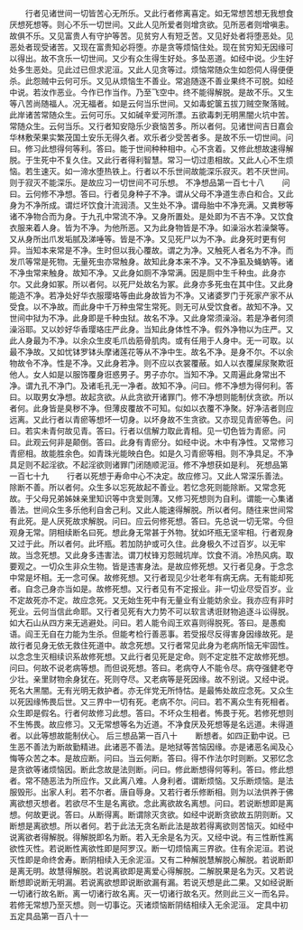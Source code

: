 <!-- { "loadSidebar": true } -->
　　行者见诸世间一切皆苦心无所乐。又此行者修离喜定。如无常想苦想无我想食厌想死想等。则心不乐一切世间。又此人见所爱者则增贪欲。见所恶者则增嗔恚。故俱不乐。又见富贵人有守护等苦。见贫穷人有短乏苦。又见好处者将堕恶处。见恶处者现受诸苦。又现在富贵知必将堕。亦是贪等烦恼住处。现在贫穷知无因缘可以得出。故不贪乐一切世间。又少有众生得生好处。多坠恶道。如经中说。少生好处多生恶处。见此过已但求泥洹。又此人见贪等过。烦恼常随众生如怨伺人得便便杀。此怨贼中云何可乐。又见从烦恼生不善业。常追随逐不善业果终不可脱。如经中说。若汝作恶业。今作已作当作。乃至飞空中。终不能得解脱。是故不乐。又生等八苦尚随福人。况无福者。如是云何当乐世间。又如毒蛇箧五拔刀贼空聚落贼。此岸诸苦常随众生。云何可乐。又如碱辛爱河所漂。五欲毒刺无明黑闇火坑中苦。常随众生。云何当乐。又行者知安隐乐少衰恼苦多。所以者何。见诸世间吉日嘉会华林敷荣果实繁茂国土安乐无得久者。欢乐者少受苦者多。是故不乐一切世间。问曰。修习此想得何等利。答曰。能于世间种种相中。心不贪着。又修此想故速得解脱。于生死中不复久住。又此行者得利智慧。常习一切过患相故。又此人心不生烦恼。若生速灭。如一渧水堕热铁上。行者以不乐世间故能深乐寂灭。若不厌世间。则于寂灭不能深乐。是故应习一切世间不可乐想。
不净想品第一百七十八
　　问曰。云何修不净想。答曰。行者见身种子不净。谓从父母不净道生赤白和合。又此身为不净所成。谓烂坏饮食汁流润渍。又生处不净。谓母胎中不净充满。又粪秽等诸不净物合而为身。于九孔中常流不净。又身所置处。是处即为不吉不净。又饮食衣服来着人身。皆为不净。为他所恶。又为此身物皆是不净。如澡浴水若澡槃等。又从身所出爪发垢腻及涕唾等。皆是不净。又见死尸以为不净。此身死时更有何异。当知本来常是不净。生时但以我心覆故。谓之为净。又触死人者名为不净。而发爪等常是死物。无量死虫亦常触身。故知此身本来不净。又不净虱及蝇蚋等。诸不净虫常来触身。故知不净。又此身如厕不净常满。因是厕中生千种虫。此身亦尔。又此身如冢。所以者何。以死尸处故名为冢。此身亦多死虫在其中住。又此身能造不净。若净处好华衣服璎珞等由此身故皆为不净。又诸婆罗门于死家产家不从受食。以不净故。而此身中千万种虫常生常死。则无可从受饮食者。故知不净。又世间中狱为不净。此身即是千种虫狱。故名不净。又此身常须澡浴。若是净者何须澡浴耶。又以妙好华香璎珞庄严此身。当知此身体性不净。假外净物以为庄严。又此人身最为不净。以余众生皮毛爪齿筋骨肌肉。或有任用于人身中。无一可取。以最不净故。又如忧钵罗钵头摩诸莲花等从不净中生。故名不净。是身不尔。不以余物故令不净。性是不净。又此身若净。则不应以衣裳覆蔽。如人以衣覆屎尿聚欺诳他人。女人如是以服饰覆身诳惑男子。男子亦尔。当知不净。又周遍此身常出不净。谓九孔不净门。及诸毛孔无一净者。故知不净。问曰。修不净想为得何利。答曰。以取男女净想。故起贪欲。从此贪欲开诸罪门。修不净想则能制伏贪欲。所以者何。此身皆是臭秽不净。但薄皮覆故不可知。似如以衣覆不净聚。好净洁者则应远离。又此行者以青瘀等想坏一切身。以坏身故不生贪欲。又亦现见青瘀等色。问曰。若实未青何故见青。答曰。行者以信解力取此青相。见一切色皆为青瘀。问曰。此观云何非是颠倒。答曰。此身有青瘀分。如经中说。木中有净性。又常修习青瘀相。故能胜余色。如青珠光能映白色。如是久习青瘀等相。则不净具足。不净具足则不起淫欲。不起淫欲则诸罪门闭随顺泥洹。修不净想获如是利。
死想品第一百七十九
　　行者以死想于寿命中心不决定。故应修习。又此人常深乐善法。除断不善。所以者何。众生多以忘死故起不善业。若忆念死则能除断。又常念死故。于父母兄弟姊妹亲里知识等中贪爱则薄。又修习死想则为自利。谓能一心集诸善法。世间众生多乐他利自舍己利。又此人能速得解脱。所以者何。随往来世间常有此死。是人厌死故求解脱。问曰。应云何修死想。答曰。先总说一切无常。今但观身无常。阴相续断名曰死。想此身无常甚于外物。犹如坏瓶无坚牢相。行者观身又过于此。所以者何。此坏瓶。若加防护或可久住。此身极久不过百岁。以无牢故。当念死想。又此身多违害法。谓刀杖锋刃怨贼坑岸。饮食不消。冷热风病。取要观之。一切众生非众生物。皆是违害身法。是故应修死想。又行者见身。于念念中常是坏相。无一念可保。故修死想。又行者现见少壮老年有病无病。无有能却死者。自念己身亦当如是。故修死想。又行者见有不定报业。非一切业尽受百岁。业不定故死亦不定。故应念死。又无始生死中有无量业有业能妨余业。我亦应有非时死业。云何当信此命耶。又行者见死有大力势不可以软言诱诳财物追逐斗讼得脱。如大石山从四方来无逃避处。问曰。若人能令阎王欢喜则得脱死。答曰。是愚痴语。阎王无自在力能为生杀。但能考检行善恶事。若受报尽反得害身因缘故死。是故行者见身无依无救住死道中。故念死想。又行者常见此身为老病所恼无牢固性。以念念生灭相续识系故修死想。又此行者见死是定命。则不定定胜不定故修死想。问曰。何故不说老病等想。而但说死想。答曰。老病夺人不能令尽。病夺强健老夺少壮。亲里财物余身犹在。死则夺尽。又老病等是死因缘。故不别说。又经中说。死名大黑闇。无有光明无救护者。亦无伴党无所恃怙。是最怖处故应念死。又众生以死因缘怖畏后世。又三界中一切有死。老病不尔。问曰。若不离众生有死相者。众生即是假名。行者何故修习此想。答曰。不坏众生相者。怖畏于死。若修死想则不生怖畏。故应修习。又无常想等名为近道。不净食厌及死想等是名远道。未得道者。以此等想故能制伏心。
后三想品第一百八十
　　断想者。如四正勤中说。已生恶不善法为断故勤精进。此诸恶不善法。是地狱等苦恼因缘。亦是诸恶名闻及心悔等众苦之本。是故应断。问曰。当云何断。答曰。得不作法尔时则断。又邪忆念是贪欲等诸烦恼因。断此念故是法则断。问曰。修此断想得何等利。答曰。修此想者。常不随恶法为所应作。又此离八难。人身利者。谓断烦恼。又乐断烦恼。是法服毁形。出家人利。若不尔者。唐自辱身。又若行者乐修断相。则为以法供养于佛离欲想灭想者。若欲尽不生是名离欲。念此离欲故名离想。问曰。若说断想即是离想。何故更说。答曰。从断得离。断谓除灭贪欲。如经中说断贪欲故五阴则断。又断想是离欲想。所以者何。若于此法无贪名断此法是故若得离欲则苦恼灭。如经中说离欲者得解脱。得解脱即名为断。若入无余是名为灭。又经中说。有三性断性离欲性灭性。若说断性离欲性即是阿罗汉。断一切烦恼离三界欲。住有余泥洹。若说灭性即是命终舍寿。断阴相续入无余泥洹。又有二种解脱慧解脱心解脱。若说断即是离无明。故慧得解脱。若说离欲即是离爱心得解脱。二解脱果是名为灭。又若说断想即说断无明漏。若说离欲想即说断欲漏有漏。若说灭想是此二果。又如经说断一切诸行故名断。离一切诸行故名离。灭一切诸行故名灭。然则此三义一而名异。若修无常想乃至灭想。则一切事讫。灭诸烦恼断阴结相续入无余泥洹。
定具中初五定具品第一百八十一
